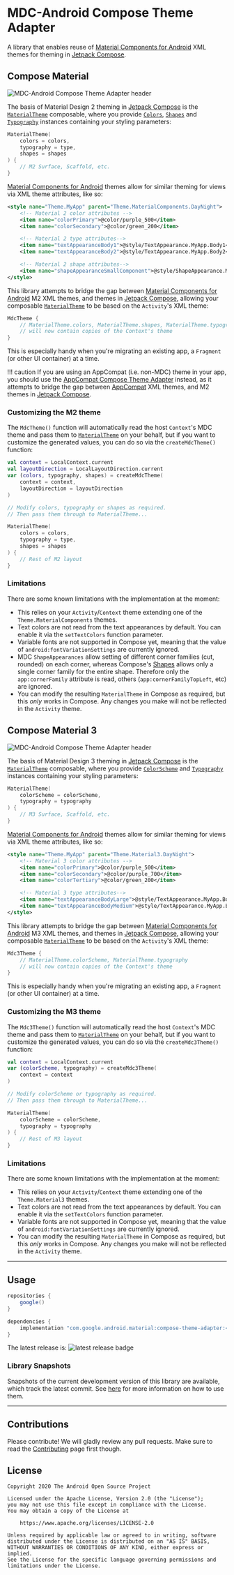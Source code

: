 # MDC-Android Compose Theme Adapter

A library that enables reuse of [Material Components for Android][mdc] XML themes for theming in [Jetpack Compose][compose].

## Compose Material

![MDC-Android Compose Theme Adapter header](docs/header.png)

The basis of Material Design 2 theming in [Jetpack Compose][compose] is the [`MaterialTheme`][materialtheme] composable, where you provide [`Colors`][colors], [`Shapes`][shapes] and [`Typography`][typography] instances containing your styling parameters:

``` kotlin
MaterialTheme(
    colors = colors,
    typography = type,
    shapes = shapes
) {
    // M2 Surface, Scaffold, etc.
}
```

[Material Components for Android][mdc] themes allow for similar theming for views via XML theme attributes, like so:

``` xml
<style name="Theme.MyApp" parent="Theme.MaterialComponents.DayNight">
    <!-- Material 2 color attributes -->
    <item name="colorPrimary">@color/purple_500</item>
    <item name="colorSecondary">@color/green_200</item>

    <!-- Material 2 type attributes-->
    <item name="textAppearanceBody1">@style/TextAppearance.MyApp.Body1</item>
    <item name="textAppearanceBody2">@style/TextAppearance.MyApp.Body2</item>

    <!-- Material 2 shape attributes-->
    <item name="shapeAppearanceSmallComponent">@style/ShapeAppearance.MyApp.SmallComponent</item>
</style>
```

This library attempts to bridge the gap between [Material Components for Android][mdc] M2 XML themes, and themes in [Jetpack Compose][compose], allowing your composable [`MaterialTheme`][materialtheme] to be based on the `Activity`'s XML theme:


``` kotlin
MdcTheme {
    // MaterialTheme.colors, MaterialTheme.shapes, MaterialTheme.typography
    // will now contain copies of the Context's theme
}
```

This is especially handy when you're migrating an existing app, a `Fragment` (or other UI container) at a time.

!!! caution
    If you are using an AppCompat (i.e. non-MDC) theme in your app, you should use the
    [AppCompat Compose Theme Adapter](https://github.com/google/accompanist/tree/main/appcompat-theme)
    instead, as it attempts to bridge the gap between [AppCompat][appcompat] XML themes, and M2 themes in [Jetpack Compose][compose].

### Customizing the M2 theme

The `MdcTheme()` function will automatically read the host `Context`'s MDC theme and pass them to [`MaterialTheme`][materialtheme] on your behalf, but if you want to customize the generated values, you can do so via the `createMdcTheme()` function:

``` kotlin
val context = LocalContext.current
val layoutDirection = LocalLayoutDirection.current
var (colors, typography, shapes) = createMdcTheme(
    context = context,
    layoutDirection = layoutDirection
)

// Modify colors, typography or shapes as required.
// Then pass them through to MaterialTheme...

MaterialTheme(
    colors = colors,
    typography = type,
    shapes = shapes
) {
    // Rest of M2 layout
}
```

### Limitations

There are some known limitations with the implementation at the moment:

* This relies on your `Activity`/`Context` theme extending one of the `Theme.MaterialComponents` themes.
* Text colors are not read from the text appearances by default. You can enable it via the `setTextColors` function parameter.
* Variable fonts are not supported in Compose yet, meaning that the value of `android:fontVariationSettings` are currently ignored.
* MDC `ShapeAppearances` allow setting of different corner families (cut, rounded) on each corner, whereas Compose's [Shapes][shapes] allows only a single corner family for the entire shape. Therefore only the `app:cornerFamily` attribute is read, others (`app:cornerFamilyTopLeft`, etc) are ignored.
* You can modify the resulting `MaterialTheme` in Compose as required, but this _only_ works in Compose. Any changes you make will not be reflected in the `Activity` theme.

## Compose Material 3

![MDC-Android Compose Theme Adapter header](docs/m3header.png)

The basis of Material Design 3 theming in [Jetpack Compose][compose] is the [`MaterialTheme`][m3materialtheme] composable, where you provide [`ColorScheme`][m3colorscheme] and [`Typography`][m3typography] instances containing your styling parameters:

``` kotlin
MaterialTheme(
    colorScheme = colorScheme,
    typography = typography
) {
    // M3 Surface, Scaffold, etc.
}
```

[Material Components for Android][mdc] themes allow for similar theming for views via XML theme attributes, like so:

``` xml
<style name="Theme.MyApp" parent="Theme.Material3.DayNight">
    <!-- Material 3 color attributes -->
    <item name="colorPrimary">@color/purple_500</item>
    <item name="colorSecondary">@color/purple_700</item>
    <item name="colorTertiary">@color/green_200</item>

    <!-- Material 3 type attributes-->
    <item name="textAppearanceBodyLarge">@style/TextAppearance.MyApp.BodyLarge</item>
    <item name="textAppearanceBodyMedium">@style/TextAppearance.MyApp.BodyMedium</item>
</style>
```

This library attempts to bridge the gap between [Material Components for Android][mdc] M3 XML themes, and themes in [Jetpack Compose][compose], allowing your composable [`MaterialTheme`][m3materialtheme] to be based on the `Activity`'s XML theme:


``` kotlin
Mdc3Theme {
    // MaterialTheme.colorScheme, MaterialTheme.typography
    // will now contain copies of the Context's theme
}
```

This is especially handy when you're migrating an existing app, a `Fragment` (or other UI container) at a time.

### Customizing the M3 theme

The `Mdc3Theme()` function will automatically read the host `Context`'s MDC theme and pass them to [`MaterialTheme`][m3materialtheme] on your behalf, but if you want to customize the generated values, you can do so via the `createMdc3Theme()` function:

``` kotlin
val context = LocalContext.current
var (colorScheme, typography) = createMdc3Theme(
    context = context
)

// Modify colorScheme or typography as required.
// Then pass them through to MaterialTheme...

MaterialTheme(
    colorScheme = colorScheme,
    typography = typography
) {
    // Rest of M3 layout
}
```

### Limitations

There are some known limitations with the implementation at the moment:

* This relies on your `Activity`/`Context` theme extending one of the `Theme.Material3` themes.
* Text colors are not read from the text appearances by default. You can enable it via the `setTextColors` function parameter.
* Variable fonts are not supported in Compose yet, meaning that the value of `android:fontVariationSettings` are currently ignored.
* You can modify the resulting `MaterialTheme` in Compose as required, but this _only_ works in Compose. Any changes you make will not be reflected in the `Activity` theme.

---

## Usage

```groovy
repositories {
    google()
}

dependencies {
    implementation "com.google.android.material:compose-theme-adapter:<version>"
}
```

The latest release is: ![latest release badge](https://img.shields.io/github/v/release/material-components/material-components-android-compose-theme-adapter)

### Library Snapshots

Snapshots of the current development version of this library are available, which track the latest commit. See [here](./docs/using-snapshot-version.md) for more information on how to use them.

---

## Contributions

Please contribute! We will gladly review any pull requests.
Make sure to read the [Contributing](CONTRIBUTING.md) page first though.

## License

```
Copyright 2020 The Android Open Source Project

Licensed under the Apache License, Version 2.0 (the "License");
you may not use this file except in compliance with the License.
You may obtain a copy of the License at

    https://www.apache.org/licenses/LICENSE-2.0

Unless required by applicable law or agreed to in writing, software
distributed under the License is distributed on an "AS IS" BASIS,
WITHOUT WARRANTIES OR CONDITIONS OF ANY KIND, either express or implied.
See the License for the specific language governing permissions and
limitations under the License.
```

 [compose]: https://developer.android.com/jetpack/compose
 [mdc]: https://github.com/material-components/material-components-android
 [appcompat]: https://developer.android.com/jetpack/androidx/releases/appcompat
 [materialtheme]: https://developer.android.com/reference/kotlin/androidx/compose/material/MaterialTheme
 [colors]: https://developer.android.com/reference/kotlin/androidx/compose/material/Colors
 [typography]: https://developer.android.com/reference/kotlin/androidx/compose/material/Typography
 [shapes]: https://developer.android.com/reference/kotlin/androidx/compose/material/Shapes
 [m3materialtheme]: https://developer.android.com/reference/kotlin/androidx/compose/material3/MaterialTheme
 [m3colorscheme]: https://developer.android.com/reference/kotlin/androidx/compose/material3/ColorScheme
 [m3typography]: https://developer.android.com/reference/kotlin/androidx/compose/material3/Typography
